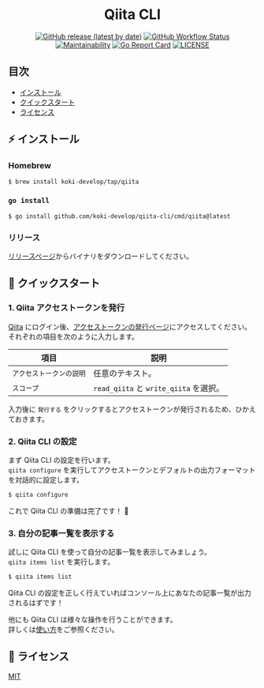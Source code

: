 <h1 align="center">
Qiita CLI
</h1>

<p align="center">
<a href="https://github.com/koki-develop/qiita-cli/releases/latest"><img src="https://img.shields.io/github/v/release/koki-develop/qiita-cli?style=flat-square" alt="GitHub release (latest by date)"></a>
<a href="https://github.com/koki-develop/qiita-cli/actions/workflows/ci.yml"><img src="https://img.shields.io/github/actions/workflow/status/koki-develop/qiita-cli/ci.yml?logo=github&amp;style=flat-square" alt="GitHub Workflow Status"></a>
<a href="https://codeclimate.com/github/koki-develop/qiita-cli/maintainability"><img src="https://img.shields.io/codeclimate/maintainability/koki-develop/qiita-cli?style=flat-square&amp;logo=codeclimate" alt="Maintainability"></a>
<a href="https://goreportcard.com/report/github.com/koki-develop/qiita-cli"><img src="https://goreportcard.com/badge/github.com/koki-develop/qiita-cli?style=flat-square" alt="Go Report Card"></a>
<a href="./LICENSE"><img src="https://img.shields.io/github/license/koki-develop/qiita-cli?style=flat-square" alt="LICENSE"></a>
</p>

## 目次

- [インストール](TODO)
- [クイックスタート](TODO)
- [ライセンス](TODO)

## :zap: インストール

### Homebrew

```console
$ brew install koki-develop/tap/qiita
```

### `go install`

```console
$ go install github.com/koki-develop/qiita-cli/cmd/qiita@latest
```

### リリース

[リリースページ](https://github.com/koki-develop/qiita-cli/releases/latest)からバイナリをダウンロードしてください。

## :beginner: クイックスタート

### 1. Qiita アクセストークンを発行

[Qiita](https://qiita.com) にログイン後、[アクセストークンの発行ページ](https://qiita.com/settings/tokens/new)にアクセスしてください。  
それぞれの項目を次のように入力します。

| 項目 | 説明 |
| --- | --- |
| `アクセストークンの説明` | 任意のテキスト。 |
| `スコープ` | `read_qiita` と `write_qiita` を選択。 |

入力後に `発行する` をクリックするとアクセストークンが発行されるため、ひかえておきます。

### 2. Qiita CLI の設定

まず Qiita CLI の設定を行います。  
`qiita configure` を実行してアクセストークンとデフォルトの出力フォーマットを対話的に設定します。

```sh
$ qiita configure
```

これで Qiita CLI の準備は完了です！ :tada:

### 3. 自分の記事一覧を表示する

試しに Qiita CLI を使って自分の記事一覧を表示してみましょう。  
`qiita items list` を実行します。

```sh
$ qiita items list
```

Qiita CLI の設定を正しく行えていればコンソール上にあなたの記事一覧が出力されるはずです！  

他にも Qiita CLI は様々な操作を行うことができます。  
詳しくは[使い方](./docs/usage/README.md)をご参照ください。

## :memo: ライセンス

[MIT](./LICENSE)
